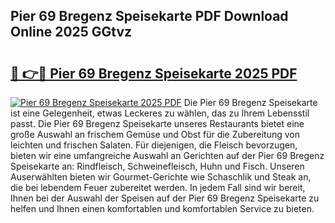 ## Pier 69 Bregenz Speisekarte PDF Download Online 2025 GGtvz

# <h2><a href="http://gc8dyev.nevu.top/?p=Pier+69+Bregenz+Speisekarte">🔗 👉🔴 Pier 69 Bregenz Speisekarte 2025 PDF</a></h2>

[![Pier 69 Bregenz Speisekarte 2025 PDF](https://i.imgur.com/dBaPXMq.png)](http://gc8dyev.nevu.top/?p=Pier+69+Bregenz+Speisekarte)
Die Pier 69 Bregenz Speisekarte ist eine Gelegenheit, etwas Leckeres zu wählen, das zu Ihrem Lebensstil passt. Die Pier 69 Bregenz Speisekarte unseres Restaurants bietet eine große Auswahl an frischem Gemüse und Obst für die Zubereitung von leichten und frischen Salaten. Für diejenigen, die Fleisch bevorzugen, bieten wir eine umfangreiche Auswahl an Gerichten auf der Pier 69 Bregenz Speisekarte an: Rindfleisch, Schweinefleisch, Huhn und Fisch. Unseren Auserwählten bieten wir Gourmet-Gerichte wie Schaschlik und Steak an, die bei lebendem Feuer zubereitet werden. In jedem Fall sind wir bereit, Ihnen bei der Auswahl der Speisen auf der Pier 69 Bregenz Speisekarte zu helfen und Ihnen einen komfortablen und komfortablen Service zu bieten.
